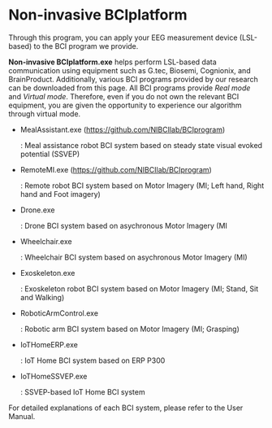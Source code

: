 # Non-invasive BCIplatform

Through this program, you can apply your EEG measurement device (LSL-based) to the BCI program we provide.

**Non-invasive BCIplatform.exe** helps perform LSL-based data communication using equipment such as G.tec, Biosemi, Cognionix, and BrainProduct. 
Additionally, various BCI programs provided by our research can be downloaded from this page. 
All BCI programs provide _Real mode_ and _Virtual mode_. 
Therefore, even if you do not own the relevant BCI equipment, you are given the opportunity to experience our algorithm through virtual mode.

- MealAssistant.exe (https://github.com/NIBCIlab/BCIprogram)
  
   : Meal assistance robot BCI system based on steady state visual evoked potential (SSVEP)

- RemoteMI.exe (https://github.com/NIBCIlab/BCIprogram)
  
   : Remote robot BCI system based on Motor Imagery (MI; Left hand, Right hand and Foot imagery)
    
- Drone.exe
  
   : Drone BCI system based on asychronous Motor Imagery (MI
    
- Wheelchair.exe
  
  : Wheelchair BCI system based on asychronous Motor Imagery (MI)
    
- Exoskeleton.exe
  
  : Exoskeleton robot BCI system based on Motor Imagery (MI; Stand, Sit and Walking)
    
- RoboticArmControl.exe
  
  : Robotic arm BCI system based on Motor Imagery (MI; Grasping)

- IoTHomeERP.exe
  
  : IoT Home BCI system based on ERP P300

- IoTHomeSSVEP.exe
  
  : SSVEP-based IoT Home BCI system



For detailed explanations of each BCI system, please refer to the User Manual.
